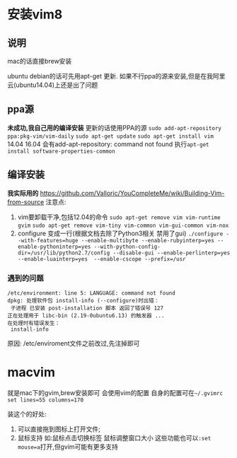 # 安装vim8

## 说明
mac的话直接brew安装

ubuntu debian的话可先用apt-get 更新.
如果不行ppa的源来安装,但是在我阿里云(ubuntu14.04)上还是出了问题

## ppa源
**未成功,我自己用的编译安装**
更新的话使用PPA的源
`sudo add-apt-repository ppa:pkg-vim/vim-daily`
`sudo apt-get update`
`sudo apt-get install vim`
14.04 16.04 会有add-apt-repository: command not found
执行`apt-get install software-properties-common`




## 编译安装
**我实际用的**
https://github.com/Valloric/YouCompleteMe/wiki/Building-Vim-from-source
注意点:
1. vim要卸载干净,包括12.04的命令
`sudo apt-get remove vim vim-runtime gvim`
`sudo apt-get remove vim-tiny vim-common vim-gui-common vim-nox`
2. configure 变成一行(根据文档去除了Python3相关 禁用了gui) 
`./configure --with-features=huge --enable-multibyte --enable-rubyinterp=yes --enable-pythoninterp=yes --with-python-config-dir=/usr/lib/python2.7/config --disable-gui --enable-perlinterp=yes --enable-luainterp=yes  --enable-cscope --prefix=/usr`

### 遇到的问题

```
/etc/environment: line 5: LANGUAGE: command not found
dpkg: 处理软件包 install-info (--configure)时出错：
 子进程 已安装 post-installation 脚本 返回了错误号 127
正在处理用于 libc-bin (2.19-0ubuntu6.13) 的触发器 ...
在处理时有错误发生：
 install-info
```
原因: /etc/enviroment文件之前改过,先注掉即可


# macvim
就是mac下的gvim,brew安装即可
会使用vim的配置  自身的配置可在`~/.gvimrc`
`set lines=55 columns=170`

装这个的好处:
1. 可以直接拖到图标上打开文件;
2. 鼠标支持 如:鼠标点击切换标签 鼠标调整窗口大小
这些功能也可以`:set mouse=a`打开,但gvim可能有更多支持
